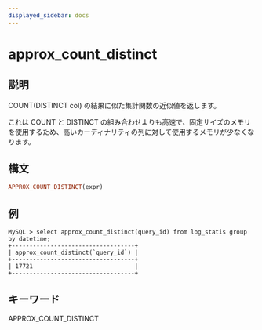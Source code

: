 ```yaml
---
displayed_sidebar: docs
---
```


# approx_count_distinct

## 説明

COUNT(DISTINCT col) の結果に似た集計関数の近似値を返します。

これは COUNT と DISTINCT の組み合わせよりも高速で、固定サイズのメモリを使用するため、高いカーディナリティの列に対して使用するメモリが少なくなります。

## 構文

```Haskell
APPROX_COUNT_DISTINCT(expr)
```

## 例

```plain text
MySQL > select approx_count_distinct(query_id) from log_statis group by datetime;
+-----------------------------------+
| approx_count_distinct(`query_id`) |
+-----------------------------------+
| 17721                             |
+-----------------------------------+
```

## キーワード

APPROX_COUNT_DISTINCT